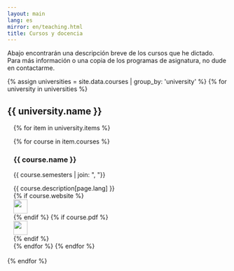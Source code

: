 ```yaml
---
layout: main
lang: es
mirror: en/teaching.html
title: Cursos y docencia
---
```

Abajo encontrarán una descripción breve de los cursos que he dictado. Para más información o una copia de los programas de asignatura, no dude en contactarme.

{% assign universities = site.data.courses | group_by: 'university' %}
{% for university in universities %}

## {{ university.name }}
<div style="padding-left: 1em" markdown="1">
{% for item in university.items %}

{% for course in item.courses %}

### {{ course.name }}
{{ course.semesters | join: ", "}}

<div class="row">
<div class="col" markdown="1">
{{ course.description[page.lang] }}
</div>
  {% if course.website %}
  <div class="col-1">
  <a href="{{ course.website }}"><img src="{{ site.baseurl }}/img/icons/web.png" width="32" /></a>

  </div>
  {% endif %}
  {% if course.pdf %}
  <div class="col-1">
  <a href="{{ course.pdf }}"><img src="{{ site.baseurl }}/img/icons/pdf.png" width="32" /></a>

  </div>
  {% endif %}

</div>
  {% endfor %}
{% endfor %}
</div>
<br>
{% endfor %}
